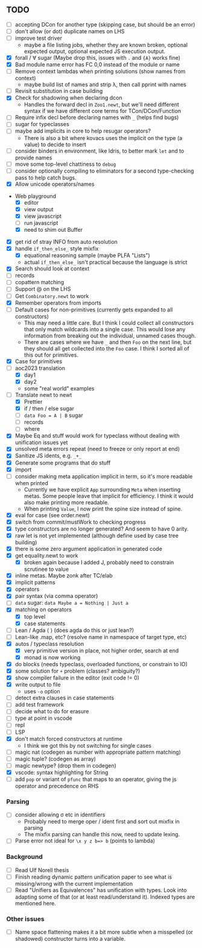 
## TODO

- [ ] accepting DCon for another type (skipping case, but should be an error)
- [ ] don't allow (or dot) duplicate names on LHS
- [ ] improve test driver
  - maybe a file listing jobs, whether they are known broken, optional expected output, optional expected JS execution output.
- [x] forall / ∀ sugar (Maybe drop this, issues with `.` and `{A}` works fine)
- [x] Bad module name error has FC 0,0 instead of the module or name
- [ ] Remove context lambdas when printing solutions (show names from context)
  - maybe build list of names and strip λ, then call pprint with names
- [ ] Revisit substitution in case building
- [x] Check for shadowing when declaring dcon
  - Handles the forward decl in `Zoo1.newt`, but we'll need different syntax if
    we have different core terms for TCon/DCon/Function
- [ ] Require infix decl before declaring names with `_` (helps find bugs)
- [ ] sugar for typeclasses
- [ ] maybe add implicits in core to help resugar operators?
  - There is also a bit where kovacs uses the implicit on the type (a value) to decide to insert
- [ ] consider binders in environment, like Idris, to better mark `let` and to provide names
- [ ] move some top-level chattiness to `debug`
- [ ] consider optionally compiling to eliminators for a second type-checking pass to help catch bugs.
- [x] Allow unicode operators/names
- Web playground
  - [x] editor
  - [x] view output
  - [x] view javascript
  - [ ] run javascript
  - [x] need to shim out Buffer
- [x] get rid of stray INFO from auto resolution
- [x] handle `if_then_else_` style mixfix
  - [x] equational reasoning sample (maybe PLFA "Lists")
  - actual `if_then_else_` isn't practical because the language is strict
- [x] Search should look at context
- [ ] records
- [ ] copattern matching
- [ ] Support @ on the LHS
- [ ] Get `Combinatory.newt` to work
- [x] Remember operators from imports
- [ ] Default cases for non-primitives (currently gets expanded to all constructors)
  - This may need a little care. But I think I could collect all constructors that only match wildcards into a single case. This would lose any information from breaking out the individual, unnamed cases though.
  - There are cases where we have  `_` and then `Foo` on the next line, but they should all get collected into the `Foo` case. I think I sorted all of this out for primitives.
- [x] Case for primitives
- [ ] aoc2023 translation
  - [x] day1
  - [x] day2
  - some "real world" examples
- [ ] Translate newt to newt
  - [x] Prettier
  - [x] if / then / else sugar
  - [ ] `data Foo = A | B` sugar
  - [ ] records
  - [ ] where
- [x] Maybe Eq and stuff would work for typeclass without dealing with unification issues yet
- [x] unsolved meta errors repeat (need to freeze or only report at end)
- [x] Sanitize JS idents, e.g. `_+_`
- [x] Generate some programs that do stuff
- [x] import
- [ ] consider making meta application implicit in term, so it's more readable when printed
  - Currently we have explicit `App` surrounding `Meta` when inserting metas. Some people
    leave that implicit for efficiency. I think it would also make printing more readable.
  - When printing `Value`, I now print the spine size instead of spine.
- [x] eval for case (see order.newt)
- [x] switch from commit/mustWork to checking progress
- [x] type constructors are no longer generated?  And seem to have 0 arity.
- [x] raw let is not yet implemented (although define used by case tree building)
- [x] there is some zero argument application in generated code
- [x] get equality.newt to work
  - [x] broken again because I added J, probably need to constrain scrutinee to value
- [x] inline metas.  Maybe zonk after TC/elab
- [x] implicit patterns
- [x] operators
- [x] pair syntax (via comma operator)
- [ ] `data` sugar: `data Maybe a = Nothing | Just a`
- [x] matching on operators
  - [x] top level
  - [x] case statements
- [ ] Lean / Agda ⟨ ⟩ (does agda do this or just lean?)
- [ ] Lean-like .map, etc? (resolve name in namespace of target type, etc)
- [x] autos / typeclass resolution
  - [x] very primitive version in place, not higher order, search at end
  - [x] monad is now working
- [x] do blocks (needs typeclass, overloaded functions, or constrain to IO)
- [x] some solution for `+` problem (classes? ambiguity?)
- [x] show compiler failure in the editor (exit code != 0)
- [x] write output to file
  - uses `-o` option
- [ ] detect extra clauses in case statements
- [ ] add test framework
- [ ] decide what to do for erasure
- [ ] type at point in vscode
- [ ] repl
- [ ] LSP
- [x] don't match forced constructors at runtime
  - I think we got this by not switching for single cases
- [ ] magic nat (codegen as number with appropriate pattern matching)
- [ ] magic tuple? (codegen as array)
- [ ] magic newtype? (drop them in codegen)
- [x] vscode: syntax highlighting for String
- [ ] add `pop` or variant of `pfunc` that maps to an operator, giving the js operator and precedence on RHS

### Parsing

- [ ] consider allowing σ etc in identifiers
  - Probably need to merge oper / ident first and sort out mixfix in parsing
  - The mixfix parsing can handle this now, need to update lexing.
- [ ] Parse error not ideal for `\x y z b=> b` (points to lambda)

### Background

- [ ] Read Ulf Norell thesis
- [ ] Finish reading dynamic pattern unification paper to see what is missing/wrong with the current implementation
- [ ] Read "Unifiers as Equivalences" has unification with types.  Look into adapting some of that (or at least read/understand it).  Indexed types are mentioned here.

### Other issues

- [ ] Name space flattening makes it a bit more subtle when a misspelled (or shadowed) constructor turns into a variable.

